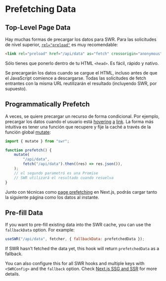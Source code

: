 # Prefetching Data

## Top-Level Page Data

Hay muchas formas de precargar los datos para SWR. Para las solicitudes de nivel
superior,
[`rel="preload"`](https://developer.mozilla.org/en-US/docs/Web/HTML/Preloading_content)
es muy recomendable:

```html
<link rel="preload" href="/api/data" as="fetch" crossorigin="anonymous" />
```

Sólo tienes que ponerlo dentro de tu HTML `<head>`. Es fácil, rápido y nativo.

Se precargarán los datos cuando se cargue el HTML, incluso antes de que el
JavaScript comience a descargarse. Todas las solicitudes de fetch entrantes con
la misma URL reutilizarán el resultado (incluyendo SWR, por supuesto).

## Programmatically Prefetch

A veces, se quiere precargar un recurso de forma condicional. Por ejemplo,
precargar los datos cuando el usuario está
[hovering](https://github.com/GoogleChromeLabs/quicklink)
[a](https://github.com/guess-js/guess) [link](https://instant.page). La forma
más intuitiva es tener una función que recupere y fije la caché a través de la
función global [mutate](/docs/mutation):

```js
import { mutate } from "swr";

function prefetch() {
    mutate(
        "/api/data",
        fetch("/api/data").then((res) => res.json()),
    );
    // el segundo parametró es una Promise
    // SWR utilizará el resultado cuando resuelva
}
```

Junto con técnicas como
[page prefetching](https://nextjs.org/docs/api-reference/next/router#routerprefetch)
en Next.js, podrás cargar tanto la siguiente página como los datos al instante.

## Pre-fill Data

If you want to pre-fill existing data into the SWR cache, you can use the
`fallbackData` option. For example:

```jsx
useSWR("/api/data", fetcher, { fallbackData: prefetchedData });
```

If SWR hasn't fetched the data yet, this hook will return `prefetchedData` as a
fallback.

You can also configure this for all SWR hooks and multiple keys with
`<SWRConfig>` and the `fallback` option. Check
[Next.js SSG and SSR](/docs/with-nextjs) for more details.
